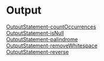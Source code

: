 # Output
[OutputStatement-countOccurrences](https://github.com/akhifasheik/AdvancedJava/blob/main/String3b-ExercisePgms/countOccurrences.png)<br>
[OutputStatement-isNull](https://github.com/akhifasheik/AdvancedJava/blob/main/String3b-ExercisePgms/isNull.png)<br>
[OutputStatement-palindrome](https://github.com/akhifasheik/AdvancedJava/blob/main/String3b-ExercisePgms/palindrome.png)<br>
[OutputStatement-removeWhitespace](https://github.com/akhifasheik/AdvancedJava/blob/main/String3b-ExercisePgms/removeWhitespace.png)<br>
[OutputStatement-reverse](https://github.com/akhifasheik/AdvancedJava/blob/main/String3b-ExercisePgms/reverse.png)<br>

